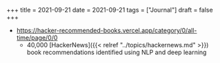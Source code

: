 +++
title = 2021-09-21
date = 2021-09-21
tags = ["Journal"]
draft = false
+++

-   <https://hacker-recommended-books.vercel.app/category/0/all-time/page/0/0>
    -   40,000 [HackerNews]({{< relref "../topics/hackernews.md" >}}) book recommendations identified using NLP and deep learning

